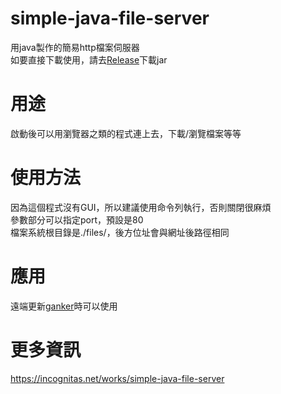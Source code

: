 # simple-java-file-server
用java製作的簡易http檔案伺服器  
如要直接下載使用，請去[Release](https://github.com/HSSLC/simple-java-file-server/releases)下載jar

# 用途
啟動後可以用瀏覽器之類的程式連上去，下載/瀏覽檔案等等

# 使用方法
因為這個程式沒有GUI，所以建議使用命令列執行，否則關閉很麻煩  
參數部分可以指定port，預設是80  
檔案系統根目錄是./files/，後方位址會與網址後路徑相同

# 應用
遠端更新[ganker](https://incognitas.net/works/ganker-1)時可以使用

# 更多資訊
https://incognitas.net/works/simple-java-file-server
